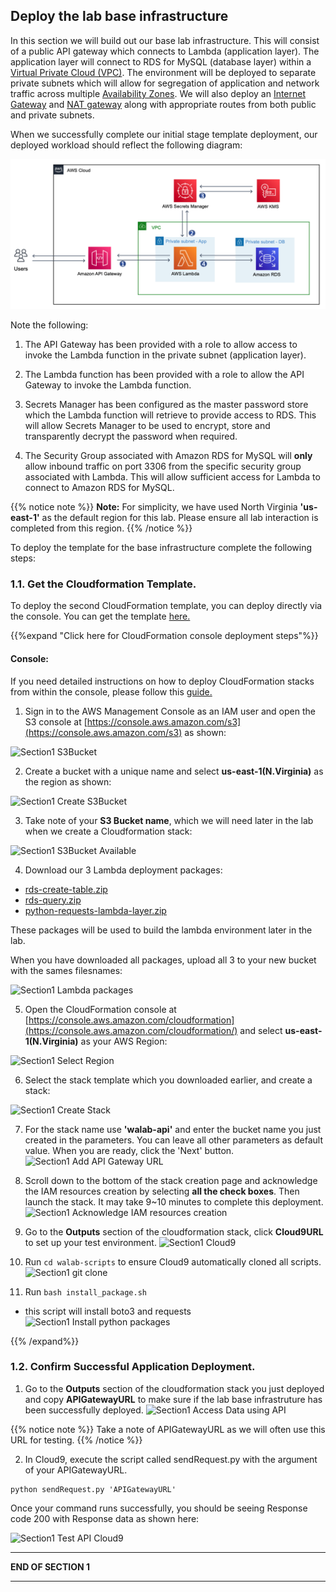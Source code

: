 ## Deploy the lab base infrastructure

In this section we will build out our base lab infrastructure. This will consist of a public API gateway which connects to Lambda (application layer). The application layer will connect to RDS for MySQL (database layer) within a [Virtual Private Cloud (VPC)](https://docs.aws.amazon.com/vpc/latest/userguide/what-is-amazon-vpc.html). The environment will be deployed to separate private subnets which will allow for segregation of application and network traffic across multiple [Availability Zones](https://docs.aws.amazon.com/AWSEC2/latest/UserGuide/using-regions-availability-zones.html). We will also deploy an [Internet Gateway](https://docs.aws.amazon.com/vpc/latest/userguide/VPC_Internet_Gateway.html) and [NAT gateway](https://docs.aws.amazon.com/vpc/latest/userguide/vpc-nat-gateway.html) along with appropriate routes from both public and private subnets.


When we successfully complete our initial stage template deployment, our deployed workload should reflect the following diagram:

![Section1 Base Architecture](../../static/300_Multilayered_API_Security_with_Cognito_and_WAF/Images/section1/section1-deploy_the_lab_base_infrastructure.png)


Note the following:

1. The API Gateway has been provided with a role to allow access to invoke the Lambda function in the private subnet (application layer). 

2. The Lambda function has been provided with a role to allow the API Gateway to invoke the Lambda function.

3. Secrets Manager has been configured as the master password store which the Lambda function will retrieve to provide access to RDS. This will allow Secrets Manager to be used to encrypt, store and transparently decrypt the password when required.

4. The Security Group associated with Amazon RDS for MySQL will **only** allow inbound traffic on port 3306 from the specific security group associated with Lambda. This will allow sufficient access for Lambda to connect to Amazon RDS for MySQL. 


{{% notice note %}}
**Note:** For simplicity, we have used North Virginia **'us-east-1'** as the default region for this lab. Please ensure all lab interaction is completed from this region.
{{% /notice %}}

To deploy the template for the base infrastructure complete the following steps:

### 1.1. Get the Cloudformation Template.

To deploy the second CloudFormation template, you can deploy directly via the console.
You can get the template [here.](/Security/300_Multilayered_API_Security_with_Cognito_and_WAF/Code/templates/section1/section1-base.yaml "Section1 template")

{{%expand "Click here for CloudFormation console deployment steps"%}}
#### Console:

If you need detailed instructions on how to deploy CloudFormation stacks from within the console, please follow this [guide.](https://docs.aws.amazon.com/AWSCloudFormation/latest/UserGuide/cfn-console-create-stack.html)

1. Sign in to the AWS Management Console as an IAM user and open the S3 console at [https://console.aws.amazon.com/s3](https://console.aws.amazon.com/s3) as shown:

![Section1 S3Bucket](/Security/300_Multilayered_API_Security_with_Cognito_and_WAF/Images/section1/section1-s3bucket.png)

2. Create a bucket with a unique name and select **us-east-1(N.Virginia)** as the region as shown:

![Section1 Create S3Bucket](/Security/300_Multilayered_API_Security_with_Cognito_and_WAF/Images/section1/section1-create_s3bucket.png)

3. Take note of your **S3 Bucket name**, which we will need later in the lab when we create a Cloudformation stack:

![Section1 S3Bucket Available](/Security/300_Multilayered_API_Security_with_Cognito_and_WAF/Images/section1/section1-s3_bucket_available.png)

4. Download our 3 Lambda deployment packages:

* [rds-create-table.zip](https://d3h9zoi3eqyz7s.cloudfront.net/Security/300_multilayer_api_security_with_congnito_and_waf/rds-create-table.zip "Section1 rds-create-table.zip")
* [rds-query.zip](https://d3h9zoi3eqyz7s.cloudfront.net/Security/300_multilayer_api_security_with_congnito_and_waf/rds-query.zip "Section1 rds-query.zip") 
* [python-requests-lambda-layer.zip](https://d3h9zoi3eqyz7s.cloudfront.net/Security/300_multilayer_api_security_with_congnito_and_waf/python-requests-lambda-layer.zip "Section1 python-requests-lambda-layer.zip")

These packages will be used to build the lambda environment later in the lab.

When you have downloaded all packages, upload all 3 to your new bucket with the sames filesnames:

![Section1 Lambda packages](/Security/300_Multilayered_API_Security_with_Cognito_and_WAF/Images/section1/section1-upload_lambda_packages.png)

5. Open the CloudFormation console at [https://console.aws.amazon.com/cloudformation](https://console.aws.amazon.com/cloudformation/) and select **us-east-1(N.Virginia)** as your AWS Region:

![Section1 Select Region](/Security/300_Multilayered_API_Security_with_Cognito_and_WAF/Images/section1/section1-select_region.png)

6. Select the stack template which you downloaded earlier, and create a stack:

![Section1 Create Stack](/Security/300_Multilayered_API_Security_with_Cognito_and_WAF/Images/section1/section1-create_stack.png)

7. For the stack name use **'walab-api'** and enter the bucket name you just created in the parameters. You can leave all other parameters as default value. When you are ready, click the 'Next' button. 
![Section1 Add API Gateway URL](/Security/300_Multilayered_API_Security_with_Cognito_and_WAF/Images/section1/section1-default_stack_s3bucket.png)

8. Scroll down to the bottom of the stack creation page and acknowledge the IAM resources creation by selecting **all the check boxes**. Then launch the stack. It may take 9~10 minutes to complete this deployment.
![Section1 Acknowledge IAM resources creation](/Security/300_Multilayered_API_Security_with_Cognito_and_WAF/Images/section1/section1-create-IAM-resources.png)

9. Go to the **Outputs** section of the cloudformation stack, click **Cloud9URL** to set up your test environment.
![Section1 Cloud9](/Security/300_Multilayered_API_Security_with_Cognito_and_WAF/Images/section1/section1-cloud9.png)

10. Run `cd walab-scripts` to ensure Cloud9 automatically cloned all scripts.
![Section1 git clone](/Security/300_Multilayered_API_Security_with_Cognito_and_WAF/Images/section1/section1-git_clone_complete.png)

11. Run `bash install_package.sh`
* this script will install boto3 and requests
![Section1 Install python packages](/Security/300_Multilayered_API_Security_with_Cognito_and_WAF/Images/section1/section1-install_python-packages.png)

{{% /expand%}}

### 1.2. Confirm Successful Application Deployment.

1. Go to the **Outputs** section of the cloudformation stack you just deployed and copy **APIGatewayURL** to make sure if the lab base infrastruture has been successfully deployed.
![Section1 Access Data using API](/Security/300_Multilayered_API_Security_with_Cognito_and_WAF/Images/section1/section1-access_data_using_API.png)

{{% notice note %}}
Take a note of APIGatewayURL as we will often use this URL for testing.
{{% /notice %}}

2. In Cloud9, execute the script called sendRequest.py with the argument of your APIGatewayURL.
```
python sendRequest.py 'APIGatewayURL'
```
Once your command runs successfully, you should be seeing Response code 200 with Response data as shown here:

![Section1 Test API Cloud9](/Security/300_Multilayered_API_Security_with_Cognito_and_WAF/Images/section1/section1-test_api_cloud9.png)


___
**END OF SECTION 1**
___

